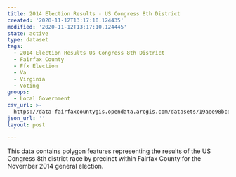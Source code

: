 ```yaml
---
title: 2014 Election Results - US Congress 8th District
created: '2020-11-12T13:17:10.124435'
modified: '2020-11-12T13:17:10.124445'
state: active
type: dataset
tags:
  - 2014 Election Results Us Congress 8th District
  - Fairfax County
  - Ffx Election
  - Va
  - Virginia
  - Voting
groups:
  - Local Government
csv_url: >-
  https://data-fairfaxcountygis.opendata.arcgis.com/datasets/19aee98bceae486e8eebc6292b23326b_39.csv?outSR=%7B%22latestWkid%22%3A4269%2C%22wkid%22%3A4269%7D
json_url: ''
layout: post

---
```

This data contains polygon features representing the results of the US Congress 8th district race by precinct within Fairfax County for the November 2014 general election.
